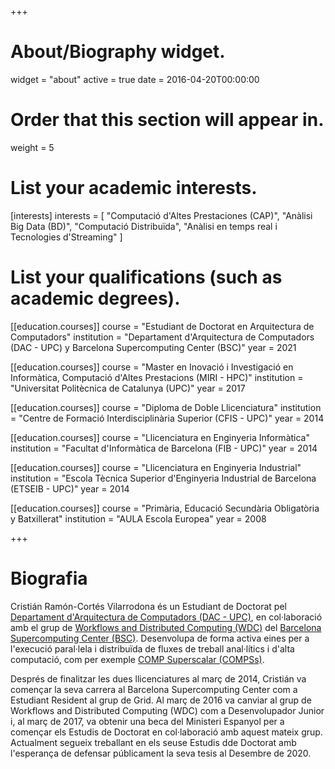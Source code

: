 +++
# About/Biography widget.
widget = "about"
active = true
date = 2016-04-20T00:00:00

# Order that this section will appear in.
weight = 5

# List your academic interests.
[interests]
  interests = [
    "Computació d'Altes Prestaciones (CAP)",
    "Anàlisi Big Data (BD)",
    "Computació Distribuïda",
    "Anàlisi en temps real i Tecnologies d'Streaming"
  ]

# List your qualifications (such as academic degrees).
[[education.courses]]
  course = "Estudiant de Doctorat en Arquitectura de Computadors"
  institution = "Departament d'Arquitectura de Computadors (DAC - UPC) y Barcelona Supercomputing Center (BSC)"
  year = 2021

[[education.courses]]
  course = "Master en Inovació i Investigació en Informàtica, Computació d'Altes Prestacions (MIRI - HPC)"
  institution = "Universitat Politècnica de Catalunya (UPC)"
  year = 2017

[[education.courses]]
  course = "Diploma de Doble Llicenciatura"
  institution = "Centre de Formació Interdisciplinària Superior (CFIS - UPC)"
  year = 2014

[[education.courses]]
  course = "Llicenciatura en Enginyeria Informàtica"
  institution = "Facultat d'Informàtica de Barcelona (FIB - UPC)"
  year = 2014

[[education.courses]]
  course = "Llicenciatura en Enginyeria Industrial"
  institution = "Escola Tècnica Superior d'Enginyeria Industrial de Barcelona (ETSEIB - UPC)"
  year = 2014

[[education.courses]]
  course = "Primària, Educació Secundària Obligatòria y Batxillerat"
  institution = "AULA Escola Europea"
  year = 2008
 
+++

# Biografia

Cristián Ramón-Cortés Vilarrodona és un Estudiant de Doctorat pel <a href="http://www.ac.upc.edu/es" target="_blank">Departament d'Arquitectura de Computadors (DAC - UPC)</a>, en col·laboració amb el grup de <a href="https://www.bsc.es/discover-bsc/organisation/scientific-structure/workflows-and-distributed-computing" target="_blank">Workflows and Distributed Computing (WDC)</a> del <a href="https://www.bsc.es/" target="_blank">Barcelona Supercomputing Center (BSC)</a>. Desenvolupa de forma activa eines per a l'execució paral·lela i distribuïda de fluxes de treball anal·lítics i d'alta computació, com per exemple <a href="http://compss.bsc.es" target="_blank">COMP Superscalar (COMPSs)</a>.

Després de finalitzar les dues llicenciatures al març de 2014, Cristián va començar la seva carrera al Barcelona Supercomputing Center com a Estudiant Resident al grup de Grid. Al març de 2016 va canviar al grup de Workflows and Distributed Computing (WDC) com a Desenvolupador Junior i, al març de 2017, va obtenir una beca del Ministeri Espanyol per a començar els Estudis de Doctorat en col·laboració amb aquest mateix grup. Actualment segueix treballant en els seuse Estudis dde Doctorat amb l'esperança de defensar públicament la seva tesis al Desembre de 2020.

